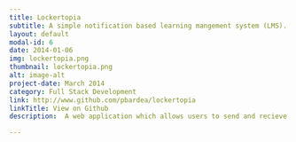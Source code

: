 ```yaml
---
title: Lockertopia
subtitle: A simple notification based learning mangement system (LMS).
layout: default
modal-id: 6
date: 2014-01-06
img: lockertopia.png
thumbnail: lockertopia.png
alt: image-alt
project-date: March 2014
category: Full Stack Development
link: http://www.github.com/pbardea/lockertopia
linkTitle: View on Github
description:  A web application which allows users to send and recieve notification from groups to which they can be enrolled in. Front end was developed using HTML and Bootstrap, which the server-side development and database development was done using PHP and MySQL respectively. The user's passwords are secured by hashing with MD5 and salting with a unique random salt generate for each user.

---
```

